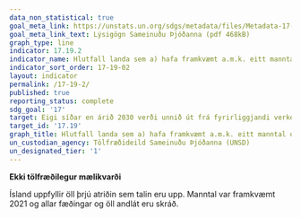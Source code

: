 ```yaml
---
data_non_statistical: true
goal_meta_link: https://unstats.un.org/sdgs/metadata/files/Metadata-17-19-02a.pdf
goal_meta_link_text: Lýsigögn Sameinuðu Þjóðanna (pdf 468kB)
graph_type: line
indicator: 17.19.2
indicator_name: Hlutfall landa sem a) hafa framkvæmt a.m.k. eitt manntal og húsnæðistal á síðustu 10 árum og b) hafa náð 100% skráningu fæðinga og 80% skráningu dauðsfalla.
indicator_sort_order: 17-19-02
layout: indicator
permalink: /17-19-2/
published: true
reporting_status: complete
sdg_goal: '17'
target: Eigi síðar en árið 2030 verði unnið út frá fyrirliggjandi verkefnum og mælikvarði þróaður í þágu sjálfbærrar þróunar, þ.e. til viðbótar við mælikvarða um verga landsframleiðslu, og stutt verði við uppbyggingu á sviði tölfræði í þróunarlöndunum.
target_id: '17.19'
graph_title: Hlutfall landa sem a) hafa framkvæmt a.m.k. eitt manntal og húsnæðistal á síðustu 10 árum og b) hafa náð 100% skráningu fæðinga og 80% skráningu dauðsfalla.
un_custodian_agency: Tölfræðideild Sameinuðu Þjóðanna (UNSD)
un_designated_tier: '1'
---
```


**Ekki tölfræðilegur mælikvarði**

Ísland uppfyllir öll þrjú atriðin sem talin eru upp. Manntal var framkvæmt 2021 og allar fæðingar og öll andlát eru skráð.

